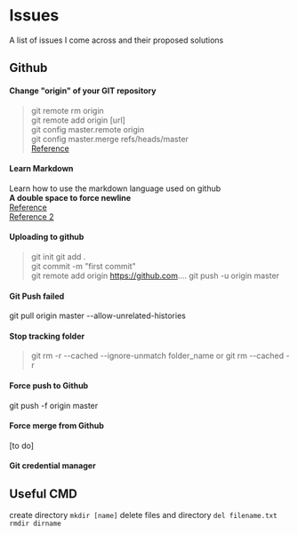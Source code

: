 # Issues
A list of issues I come across and their proposed solutions 

## Github
#### Change "origin" of your GIT repository
>git remote rm origin  
>git remote add origin [url]  
>git config master.remote origin  
>git config master.merge refs/heads/master  
[Reference](https://gist.github.com/DianaEromosele/fa228f6f6099a8996d3cb891109ab975)

#### Learn Markdown 
Learn how to use the markdown language used on github  
**A double space to force newline**  
[Reference](https://github.com/adam-p/markdown-here/wiki/Markdown-Cheatsheet)  
[Reference 2](https://markdown-guide.readthedocs.io/en/latest/basics.html)

#### Uploading to github
>git init
>git add .  
>git commit -m "first commit"  
>git remote add origin https://github.com....
>git push -u origin master  

#### Git Push failed 
git pull origin master --allow-unrelated-histories

#### Stop tracking folder 
>git rm -r --cached --ignore-unmatch folder_name
or 
>git rm --cached -r <dir>

#### Force push to Github
git push -f origin master
#### Force merge from Github
[to do]
#### Git credential manager 


## Useful CMD
create directory 
`mkdir [name]`
delete files and directory
`del filename.txt`
`rmdir dirname`